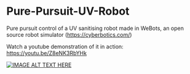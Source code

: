 # Pure-Pursuit-UV-Robot 

Pure pursuit control of a UV sanitising robot made in WeBots, an open source robot simulator (https://cyberbotics.com/)

Watch a youtube demonstration of it in action: https://youtu.be/Z8eNK3RbYHk

[![IMAGE ALT TEXT HERE](https://img.youtube.com/vi/Z8eNK3RbYHk/0.jpg)](https://youtu.be/Z8eNK3RbYHk)
